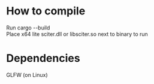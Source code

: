 # How to compile
Run cargo --build  
Place x64 lite sciter.dll or libsciter.so next to binary to run
# Dependencies
GLFW (on Linux)